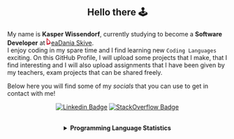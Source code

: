 ## <p align="center">Hello there 🕹️</p>

My name is **Kasper Wissendorf**, currently studying to become a **Software Developer** at [![Icon](/icons/Dania.png)eaDania Skive](https://eadania.com/). <br>
I enjoy coding in my spare time and I find learning new `Coding Languages` exciting. On this GitHub Profile, I will upload some projects that I make, that I find interesting and I will also upload assignments that I have been given by my teachers, exam projects that can be shared freely. 

Below here you will find some of my *socials* that you can use to get in contact with me!

<div align="center">
  
[![Linkedin Badge](https://img.shields.io/badge/-LinkedIn-blue?style=flat-square&logo=Linkedin&logoColor=white)](https://www.linkedin.com/in/kasper-wissendorf-7279011b6/)
[![StackOverflow Badge](https://img.shields.io/badge/-Stack%20Overflow-FE7A16?style=flat-square&logo=Stack-Overflow&logoColor=white)](https://stackoverflow.com/users/18100435/kasper-wissendorf)
</div>

<br>
<details>
<summary align="center"><strong>Programming Language Statistics</strong></summary>
<br>
<div align="center">
<pre>
JavaScript     | 20 hours 29 minutes
C++            | 10 hours 59 minutes
C#             | 05 hours 48 minutes
CSS            | 03 hours 07 minutes
HTML           | 02 hours 29 minutes
Markdown       | 01 hours 46 minutes
TypeScript     | 01 hours 00 minutes
Lua            | 00 hours 47 minutes
C              | 00 hours 02 minutes
XML            | 00 hours 02 minutes
<sub>Last Updated: 03/11/2022 12:29:03</sub>
<sub>Data first recorded on 31th. January of 2022</sub>
</pre>
</div>
</details>